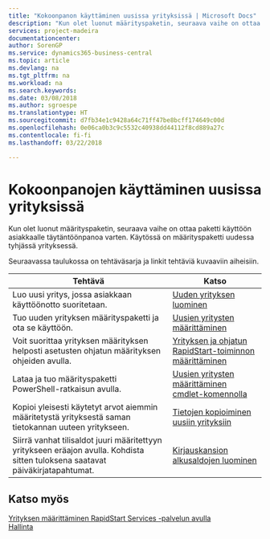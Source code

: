 ```yaml
---
title: "Kokoonpanon käyttäminen uusissa yrityksissä | Microsoft Docs"
description: "Kun olet luonut määrityspaketin, seuraava vaihe on ottaa paketti käyttöön asiakkaalle täytäntöönpanoa varten. Käytä kokoonpanoa, jossa on uusi tyhjä yritys."
services: project-madeira
documentationcenter: 
author: SorenGP
ms.service: dynamics365-business-central
ms.topic: article
ms.devlang: na
ms.tgt_pltfrm: na
ms.workload: na
ms.search.keywords: 
ms.date: 03/08/2018
ms.author: sgroespe
ms.translationtype: HT
ms.sourcegitcommit: d7fb34e1c9428a64c71ff47be8bcff174649c00d
ms.openlocfilehash: 0e06ca0b3c9c5532c40938dd44112f8cd889a27c
ms.contentlocale: fi-fi
ms.lasthandoff: 03/22/2018

---
```

# <a name="apply-configurations-to-new-companies"></a>Kokoonpanojen käyttäminen uusissa yrityksissä
Kun olet luonut määrityspaketin, seuraava vaihe on ottaa paketti käyttöön asiakkaalle täytäntöönpanoa varten. Käytössä on määrityspaketti uudessa tyhjässä yrityksessä.  

 Seuraavassa taulukossa on tehtäväsarja ja linkit tehtäviä kuvaaviin aiheisiin.

|**Tehtävä**|**Katso**|  
|------------|-------------|  
|Luo uusi yritys, jossa asiakkaan käyttöönotto suoritetaan.|[Uuden yrityksen luominen](admin-how-to-create-a-new-company.md)|  
|Tuo uuden yrityksen määrityspaketti ja ota se käyttöön.|[Uusien yritysten määrittäminen](admin-how-to-configure-new-companies.md)|  
|Voit suorittaa yrityksen määrityksen helposti asetusten ohjatun määrityksen ohjeiden avulla.|[Yrityksen ja ohjatun RapidStart-toiminnon määrittäminen](admin-how-to-configure-a-company-with-the-rapidstart-wizard.md)|
|Lataa ja tuo määrityspaketti PowerShell-ratkaisun avulla.|[Uusien yritysten määrittäminen cmdlet-komennolla](admin-how-to-configure-new-companies-using-a-cmdlet.md)|
|Kopioi yleisesti käytetyt arvot aiemmin määritetystä yrityksestä saman tietokannan uuteen yritykseen.|[Tietojen kopioiminen uusiin yrityksiin](admin-how-to-copy-data-to-new-companies.md)|  
|Siirrä vanhat tilisaldot juuri määritettyyn yritykseen eräajon avulla. Kohdista sitten tuloksena saatavat päiväkirjatapahtumat.|[Kirjauskansion alkusaldojen luominen](admin-how-to-create-journal-opening-balances.md)|  

## <a name="see-also"></a>Katso myös  
[Yrityksen määrittäminen RapidStart Services -palvelun avulla](admin-set-up-a-company-with-rapidstart.md)  
[Hallinta](admin-setup-and-administration.md)

